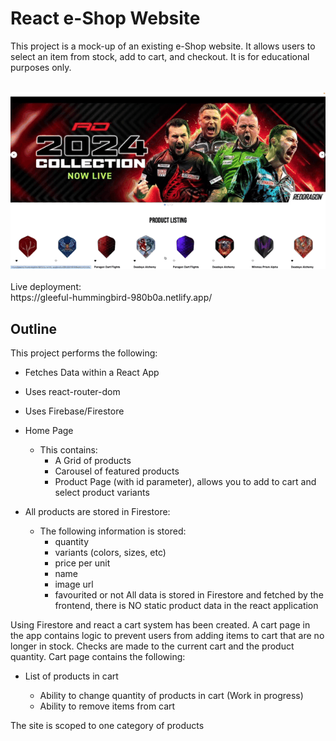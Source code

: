 # React e-Shop Website

This project is a mock-up of an existing e-Shop website. It allows users to select an item from stock, add to cart, and checkout. It is for educational purposes only.

<br />

<div style='text-align: center;'>
  <img src='./demo480p.gif' alt='demo' />
</div>

<br />
Live deployment: 
<br />
https://gleeful-hummingbird-980b0a.netlify.app/

## Outline

This project performs the following:

-    Fetches Data within a React App
-    Uses react-router-dom
-    Uses Firebase/Firestore

-    Home Page
     -    This contains:
          -    A Grid of products
          -    Carousel of featured products
          -    Product Page (with id parameter), allows you to add to cart and select product variants
-    All products are stored in Firestore:
     -    The following information is stored:
          -    quantity
          -    variants (colors, sizes, etc)
          -    price per unit
          -    name
          -    image url
          -    favourited or not
               All data is stored in Firestore and fetched by the frontend, there is NO static product data in the react application

Using Firestore and react a cart system has been created. A cart page in the app contains logic to prevent users from adding items to cart that are no longer in stock. Checks are made to the current cart and the product quantity. Cart page contains the following:

-    List of products in cart

     -    Ability to change quantity of products in cart (Work in progress)
     -    Ability to remove items from cart

The site is scoped to one category of products
